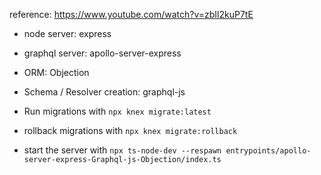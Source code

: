 reference: https://www.youtube.com/watch?v=zbIl2kuP7tE

- node server: express
- graphql server: apollo-server-express
- ORM: Objection
- Schema / Resolver creation: graphql-js

- Run migrations with `npx knex migrate:latest `
- rollback migrations with `npx knex migrate:rollback`
- start the server with `npx ts-node-dev --respawn entrypoints/apollo-server-express-Graphql-js-Objection/index.ts`
